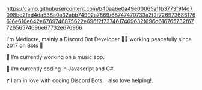 
https://camo.githubusercontent.com/b40aa6e0a49e00065a11b3773f9f4d7098be2fed4da538a0a32abb74992a7869/68747470733a2f2f726973686176616e616e642e6769746875622e696f2f7374617469632f696d616765732f6772656574696e67732e676966

I'm Médiocre, mainly a Discord Bot Developer 👨‍💻 working peacefully since 2017 on Bots 🚀

🔭 I’m currently working on a music app.

🌱 I’m currently coding in Javascript and C#.

❓ I am in love with coding Discord Bots, I also love helping!.
